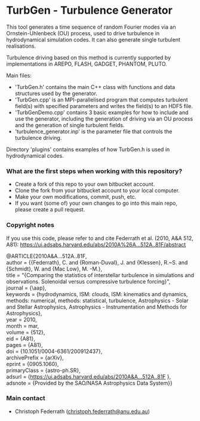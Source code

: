 # TurbGen - Turbulence Generator #

This tool generates a time sequence of random Fourier modes via an Ornstein-Uhlenbeck (OU) process, used to drive turbulence in hydrodynamical simulation codes. It can also generate single turbulent realisations.

Turbulence driving based on this method is currently supported by implementations in AREPO, FLASH, GADGET, PHANTOM, PLUTO.

Main files:

* 'TurbGen.h' contains the main C++ class with functions and data structures used by the generator.
* 'TurbGen.cpp' is an MPI-parallelised program that computes turbulent field(s) with specified parameters and writes the field(s) to an HDF5 file.
* 'TurbGenDemo.cpp' contains 3 basic examples for how to include and use the generator, including the generation of driving via an OU process and the generation of single turbulent fields.
* 'turbulence_generator.inp' is the parameter file that controls the turbulence driving.

Directory 'plugins' contains examples of how TurbGen.h is used in hydrodynamical codes.

### What are the first steps when working with this repository? ###

* Create a fork of this repo to your own bitbucket account.
* Clone the fork from your bitbucket account to your local computer.
* Make your own modifications, commit, push, etc.
* If you want (some of) your own changes to go into this main repo, please create a pull request.

### Copyright notes ###

If you use this code, please refer to and cite Federrath et al. (2010, A&A 512, A81):
https://ui.adsabs.harvard.edu/abs/2010A%26A...512A..81F/abstract

@ARTICLE{2010A&A...512A..81F,<br/>
author = {{Federrath}, C. and {Roman-Duval}, J. and {Klessen}, R.~S. and {Schmidt}, W. and {Mac Low}, M. -M.},<br/>
title = "{Comparing the statistics of interstellar turbulence in simulations and observations. Solenoidal versus compressive turbulence forcing}",<br/>
journal = {\aap},<br/>
keywords = {hydrodynamics, ISM: clouds, ISM: kinematics and dynamics, methods: numerical, methods: statistical, turbulence, Astrophysics - Solar and Stellar Astrophysics, Astrophysics - Instrumentation and Methods for Astrophysics},<br/>
year = 2010,<br/>
month = mar,<br/>
volume = {512},<br/>
eid = {A81},<br/>
pages = {A81},<br/>
doi = {10.1051/0004-6361/200912437},<br/>
archivePrefix = {arXiv},<br/>
eprint = {0905.1060},<br/>
primaryClass = {astro-ph.SR},<br/>
adsurl = {https://ui.adsabs.harvard.edu/abs/2010A&A...512A..81F },<br/>
adsnote = {Provided by the SAO/NASA Astrophysics Data System}}

### Main contact ###

* Christoph Federrath (christoph.federrath@anu.edu.au)
